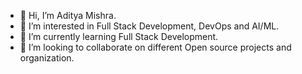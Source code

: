 - 👋 Hi, I’m Aditya Mishra.
- 👀 I’m interested in Full Stack Development, DevOps and AI/ML.
- 🌱 I’m currently learning Full Stack Development.
- 💞️ I’m looking to collaborate on different Open source projects and organization.
  

<!---
adim3/adim3 is a ✨ special ✨ repository because its `README.md` (this file) appears on your GitHub profile.
You can click the Preview link to take a look at your changes.
--->
